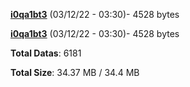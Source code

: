 [**i0qa1bt3**](/data/i0qa1bt3.txt) (03/12/22 - 03:30)- 4528 bytes

[**i0qa1bt3**](/data/i0qa1bt3.txt) (03/12/22 - 03:30)- 4528 bytes

**Total Datas**: 6181

**Total Size**: 34.37 MB / 34.4 MB